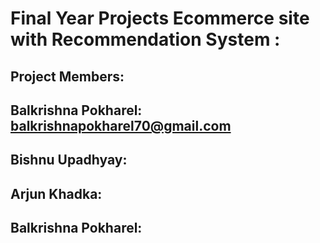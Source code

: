 # Final Year Projects Ecommerce site with Recommendation System :


## Project Members:
## Balkrishna Pokharel: balkrishnapokharel70@gmail.com
## Bishnu Upadhyay: 
## Arjun Khadka: 
## Balkrishna Pokharel:

